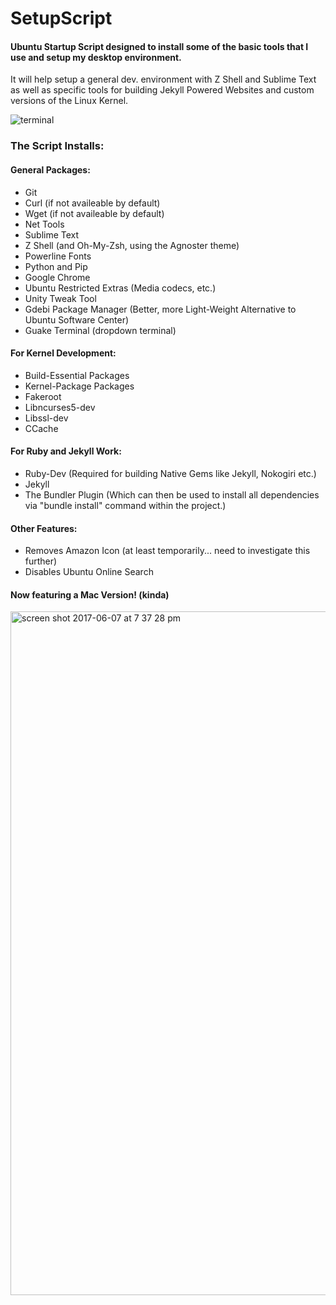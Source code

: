 # SetupScript
#### Ubuntu Startup Script designed to install some of the basic tools that I use and setup my desktop environment.

It will help setup a general dev. environment with Z Shell and Sublime Text as well as specific tools for building Jekyll Powered Websites and custom versions of the Linux Kernel.

![terminal](https://cloud.githubusercontent.com/assets/7153954/26794475/cde703d4-49ef-11e7-9c97-eadaf8bda0b2.png)

### The Script Installs:

#### General Packages:

* Git
* Curl (if not availeable by default)
* Wget (if not availeable by default)
* Net Tools
* Sublime Text
* Z Shell (and Oh-My-Zsh, using the Agnoster theme)
* Powerline Fonts
* Python and Pip
* Google Chrome
* Ubuntu Restricted Extras (Media codecs, etc.)
* Unity Tweak Tool
* Gdebi Package Manager (Better, more Light-Weight Alternative to Ubuntu Software Center)
* Guake Terminal (dropdown terminal)

#### For Kernel Development:

* Build-Essential Packages
* Kernel-Package Packages
* Fakeroot
* Libncurses5-dev
* Libssl-dev
* CCache

#### For Ruby and Jekyll Work:

* Ruby-Dev (Required for building Native Gems like Jekyll, Nokogiri etc.)
* Jekyll
* The Bundler Plugin (Which can then be used to install all dependencies via "bundle install" command within the project.)

#### Other Features:

* Removes Amazon Icon (at least temporarily... need to investigate this further)
* Disables Ubuntu Online Search

#### Now featuring a Mac Version! (kinda)

<img width="1094" alt="screen shot 2017-06-07 at 7 37 28 pm" src="https://user-images.githubusercontent.com/7153954/26906088-ead4358c-4bb8-11e7-9d02-ed07d0727164.png">
